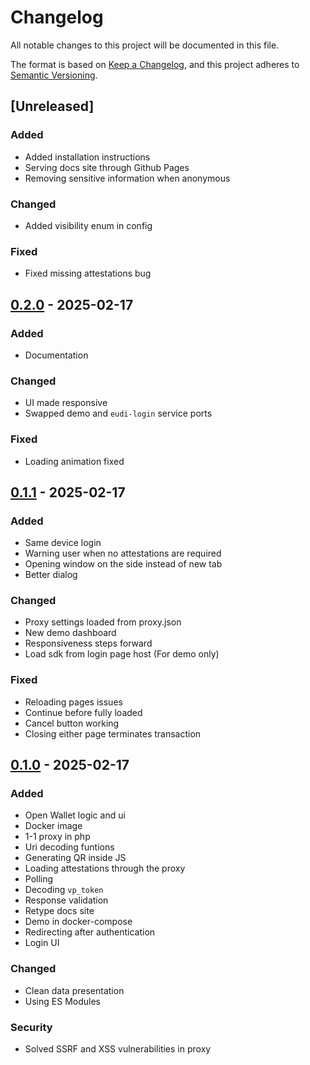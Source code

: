 # Changelog

All notable changes to this project will be documented in this file.

The format is based on [Keep a Changelog](https://keepachangelog.com/en/1.1.0/), and this project adheres to [Semantic Versioning](https://semver.org/spec/v2.0.0.html).


## [Unreleased]

### Added

- Added installation instructions
- Serving docs site through Github Pages
- Removing sensitive information when anonymous

### Changed

- Added visibility enum in config

### Fixed

- Fixed missing attestations bug


## [0.2.0] - 2025-02-17 

### Added

- Documentation

### Changed

- UI made responsive
- Swapped demo and `eudi-login` service ports

### Fixed

- Loading animation fixed


## [0.1.1] - 2025-02-17 

### Added

- Same device login
- Warning user when no attestations are required
- Opening window on the side instead of new tab
- Better dialog

### Changed

- Proxy settings loaded from proxy.json
- New demo dashboard
- Responsiveness steps forward
- Load sdk from login page host (For demo only)

### Fixed

- Reloading pages issues
- Continue before fully loaded
- Cancel button working
- Closing either page terminates transaction


## [0.1.0] - 2025-02-17 

### Added

- Open Wallet logic and ui
- Docker image
- 1-1 proxy in php
- Uri decoding funtions
- Generating QR inside JS
- Loading attestations through the proxy
- Polling
- Decoding `vp_token`
- Response validation
- Retype docs site
- Demo in docker-compose
- Redirecting after authentication
- Login UI

### Changed

- Clean data presentation
- Using ES Modules

### Security

- Solved SSRF and XSS vulnerabilities in proxy


[0.1.0]: https://github.com/DMG-TechLabs/eudi-login/releases/tag/v0.1.0
[0.1.1]: https://github.com/DMG-TechLabs/eudi-login/releases/tag/v0.1.1
[0.2.0]: https://github.com/DMG-TechLabs/eudi-login/releases/tag/v0.2.0

